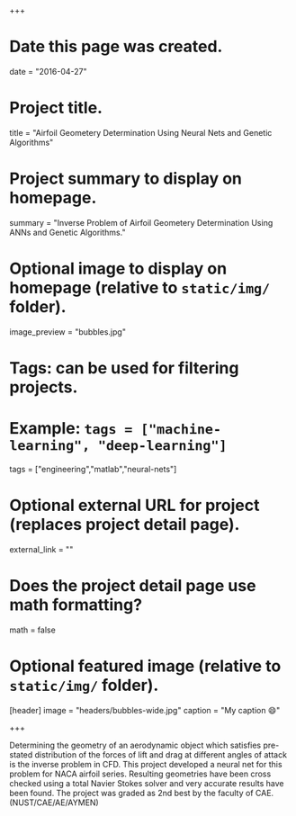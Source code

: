 +++
# Date this page was created.
date = "2016-04-27"

# Project title.
title = "Airfoil Geometery Determination Using Neural Nets and Genetic Algorithms"

# Project summary to display on homepage.
summary = "Inverse Problem of Airfoil Geometery Determination Using ANNs and Genetic Algorithms."

# Optional image to display on homepage (relative to `static/img/` folder).
image_preview = "bubbles.jpg"

# Tags: can be used for filtering projects.
# Example: `tags = ["machine-learning", "deep-learning"]`
tags = ["engineering","matlab","neural-nets"]

# Optional external URL for project (replaces project detail page).
external_link = ""

# Does the project detail page use math formatting?
math = false

# Optional featured image (relative to `static/img/` folder).
[header]
image = "headers/bubbles-wide.jpg"
caption = "My caption :smile:"

+++

Determining the geometry of an aerodynamic object which satisfies pre-stated distribution of the forces of lift and drag at different angles of attack is the inverse problem in CFD. This project developed a neural net for this problem for NACA airfoil series. Resulting geometries have been cross checked using a total Navier Stokes solver and very accurate results have been found. The project was graded as 2nd best by the faculty of CAE.  
(NUST/CAE/AE/AYMEN)
